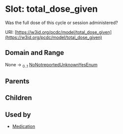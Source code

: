 
# Slot: total_dose_given


Was the full dose of this cycle or session administered?

URI: [https://w3id.org/pcdc/model/total_dose_given](https://w3id.org/pcdc/model/total_dose_given)


## Domain and Range

None &#8594;  <sub>0..1</sub> [NoNotreportedUnknownYesEnum](NoNotreportedUnknownYesEnum.md)

## Parents


## Children


## Used by

 * [Medication](Medication.md)
